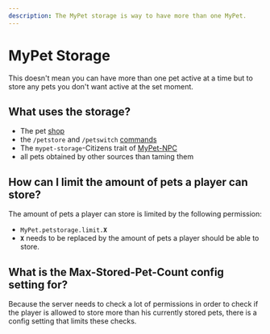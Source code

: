 ```yaml
---
description: The MyPet storage is way to have more than one MyPet.
---
```


# MyPet Storage

This doesn't mean you can have more than one pet active at a time but to store any pets you don't want active at the set moment.

## What uses the storage?

* The pet [shop](../premium.md)
* the `/petstore` and `/petswitch` [commands](../setup/commands.md)
* The `mypet-storage`-Citizens trait of [MyPet-NPC](../hooks/npc.md)
* all pets obtained by other sources than taming them

## How can I limit the amount of pets a player can store?

The amount of pets a player can store is limited by the following permission:

* `MyPet.petstorage.limit.`**`X`**
* **`X`** needs to be replaced by the amount of pets a player should be able to store.

## What is the Max-Stored-Pet-Count config setting for?

Because the server needs to check a lot of permissions in order to check if the player is allowed to store more than his currently stored pets, there is a config setting that limits these checks.

